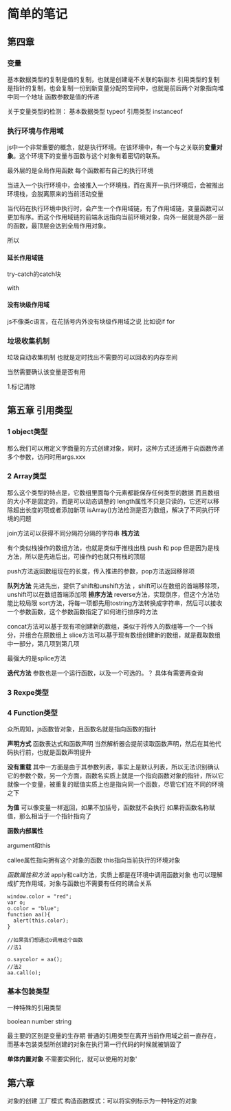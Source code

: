 # 简单的笔记



## 第四章

### 变量

基本数据类型的复制是值的复制，也就是创建毫不关联的新副本
引用类型的复制是指针的复制，也会复制一份到新变量分配的空间中，也就是前后两个对象指向堆中同一个地址
函数参数是值的传递

关于变量类型的检测：
基本数据类型 typeof
引用类型  instanceof

### 执行环境与作用域

js中一个非常重要的概念，就是执行环境。在该环境中，有一个与之关联的**变量对象**。这个环境下的变量与函数与这个对象有着密切的联系。

最外层的是全局作用函数
每个函数都有自己的执行环境

当进入一个执行环境中，会被推入一个环境栈，而在离开一执行环境后，会被推出环境栈，会脱离原来的当前活动变量

当代码在执行环境中执行时，会产生一个作用域链，有了作用域链，变量函数可以更加有序。而这个作用域链的前端永远指向当前环境对象，向外一层就是外部一层的函数，最顶层会达到全局作用对象。

所以

#### 延长作用域链

try-catch的catch块

with

#### 没有块级作用域

js不像类c语言，在花括号内外没有块级作用域之说
比如说if for

### 垃圾收集机制
垃圾自动收集机制
也就是定时找出不需要的可以回收的内存空间

当然需要确认该变量是否有用

1.标记清除


## 第五章 引用类型
### 1 object类型
那么我们可以用定义字面量的方式创建对象，同时，这种方式还适用于向函数传递多个参数，访问时用args.xxx

### 2 Array类型
那么这个类型的特点是，它数组里面每个元素都能保存任何类型的数据
而且数组的大小不是固定的，而是可以动态调整的
length属性不只是只读的，它还可以移除超出长度的项或者添加新项
isArray()方法检测是否为数组，解决了不同执行环境的问题

join方法可以获得不同分隔符分隔的字符串
**栈方法**

有个类似栈操作的数组方法，也就是类似于推栈出栈
push 和 pop
但是因为是栈方法，所以是先进后出，可操作的也就只有栈的顶层

push方法返回数组现在的长度，传入推进的参数，pop方法返回移除项

**队列方法**
先进先出，提供了shift和unshift方法 ，shift可以在数组的首端移除项，unshift可以在数组首端添加项
**排序方法**
reverse方法，实现倒序，但这个方法功能比较局限
sort方法，将每一项都先用tostring方法转换成字符串，然后可以接收一个参数函数，这个参数函数指定了如何进行排序的方法

concat方法可以基于现有项创建新的数组，类似于将传入的数组等一个一个拆分，并组合在原数组上
slice方法可以基于现有数组创建新的数组，就是截取数组中一部分，第几项到第几项

最强大的是splice方法

**迭代方法**
参数也是一个运行函数，以及一个可选的。？
具体有需要再查询

### 3 Rexpe类型


### 4 Function类型
众所周知，js函数皆对象，且函数名就是指向函数的指针

**声明方式**
函数表达式和函数声明
当然解析器会提前读取函数声明，然后在其他代码执行前，也就是函数声明提升

**没有重载**
其中一方面是由于其参数列表，事实上是默认列表，所以无法识别确认它的参数个数，另一个方面，函数名实质上就是一个指向函数对象的指针，所以它就像一个变量，被重复的赋值实质上也是指向同一个函数，尽管它们在不同的环境之下

**为值**
可以像变量一样返回，如果不加括号，函数就不会执行
如果将函数名称赋值，那么相当于一个指针指向了

**函数内部属性**

argument和this

callee属性指向拥有这个对象的函数
this指向当前执行的环境对象

*函数属性和方法*
apply和call方法，实质上都是在环境中调用函数对象
也可以理解成扩充作用域，对象与函数也不需要有任何的耦合关系

```
window.color = "red";
var o;
o.color = "blue";
function aa(){
  alert(this.color);
}

//如果我们想通过o调用这个函数
//法1

o.saycolor = aa();
//法2
aa.call(o);
```


### 基本包装类型
一种特殊的引用类型

boolean number string

最主要的区别是变量的生存期
普通的引用类型在离开当前作用域之前一直存在，而基本包装类型所创建的对象在执行第一行代码的时候就被销毁了

**单体内置对象**
不需要实例化，就可以使用的对象'



## 第六章

对象的创建
工厂模式
构造函数模式：可以将实例标示为一种特定的对象


